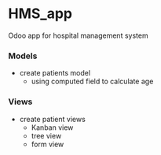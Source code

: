 # HMS_app
Odoo app for hospital management system

### Models
- create patients model
  * using computed field to calculate age 
  
### Views 
- create patient views
  * Kanban view
  * tree view 
  * form view